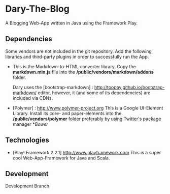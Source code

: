 # Dary-The-Blog

A Blogging Web-App written in Java using the Framework Play.

## Dependencies

Some vendors are not included in the git repository.
Add the following libraries and third-party plugins in order to successfully run the App.

- [markdown-js]: https://github.com/evilstreak/markdown-js
  This is the Markdown-to-HTML converter library.
  Copy the **markdown.min.js** file into the **/public/vendors/markdown/addons** folder.

  Dary uses the [bootstrap-markdown] : http://toopay.github.io/bootstrap-markdown/ editor, however,
  it (and some of its dependencies) are included via CDNs.

- [Polymer] : http://www.polymer-project.org
  This is a Google UI-Element Library. 
  Install its core- and paper-elements into the **/public/vendors/polymer** folder 
  preferably by using Twitter's package manager **Bower* 


## Technologies

- [Play! Framework 2.2.1] http://www.playframework.com
  This is a super cool Web-App-Framework for Java and Scala.

## Development

Development Branch
